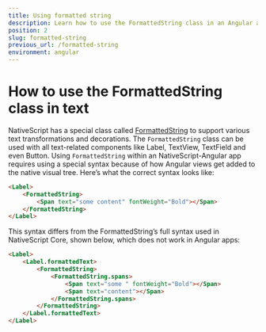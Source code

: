 ```yaml
---
title: Using formatted string
description: Learn how to use the FormattedString class in an Angular app
position: 2
slug: formatted-string
previous_url: /formatted-string
environment: angular
---
```


# How to use the FormattedString class in text

NativeScript has a special class called [FormattedString](http://docs.nativescript.org/api-reference/classes/_text_formatted_string_.formattedstring.html) to support various text transformations and decorations. The `FormattedString` class can be used with all text-related components like Label, TextView, TextField and even Button. Using `FormattedString` within an NativeScript-Angular app requires using a special syntax because of how Angular views get added to the native visual tree. Here’s what the correct syntax looks like:

```HTML
<Label>
    <FormattedString>
        <Span text="some content" fontWeight="Bold"></Span>
    </FormattedString>
</Label>
```

This syntax differs from the FormattedString’s full syntax used in NativeScript Core, shown below, which does not work in Angular apps:

```HTML
<Label>
    <Label.formattedText>
        <FormattedString>
            <FormattedString.spans>
                <Span text="some " fontWeight="Bold"></Span>
                <Span text="content"></Span>
            </FormattedString.spans>
        </FormattedString>
    </Label.formattedText>
</Label>
```
